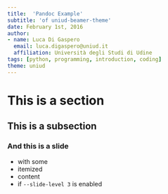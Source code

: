 ```yaml
---
title:  'Pandoc Example'
subtitle: 'of uniud-beamer-theme'
date: February 1st, 2016
author:
- name: Luca Di Gaspero
  email: luca.digaspero@uniud.it
  affiliation: Università degli Studi di Udine
tags: [python, programming, introduction, coding]
theme: uniud
---
```


# This is a section

## This is a subsection 

### And this is a slide

* with some 
* itemized
* content
* if `--slide-level 3` is enabled